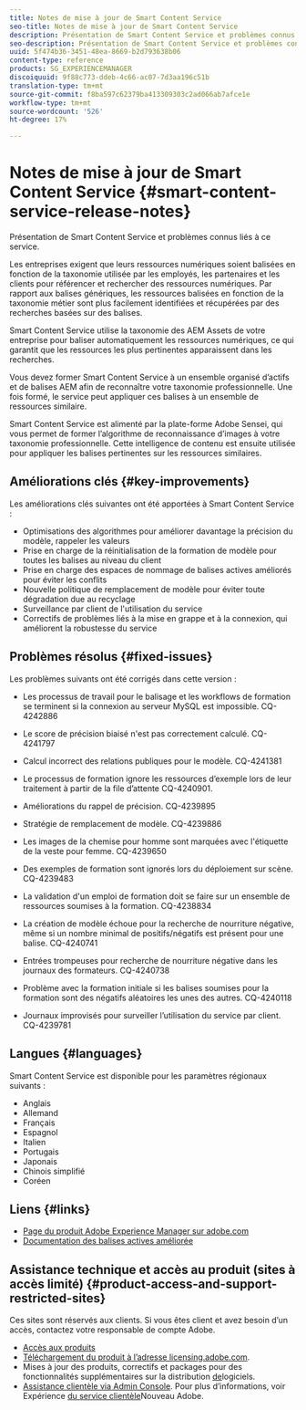 ```yaml
---
title: Notes de mise à jour de Smart Content Service
seo-title: Notes de mise à jour de Smart Content Service
description: Présentation de Smart Content Service et problèmes connus liés à ce service.
seo-description: Présentation de Smart Content Service et problèmes connus liés à ce service.
uuid: 5f474b36-3451-48ea-8669-b2d793638b06
content-type: reference
products: SG_EXPERIENCEMANAGER
discoiquuid: 9f88c773-ddeb-4c66-ac07-7d3aa196c51b
translation-type: tm+mt
source-git-commit: f8ba597c62379ba413309303c2ad066ab7afce1e
workflow-type: tm+mt
source-wordcount: '526'
ht-degree: 17%

---
```



# Notes de mise à jour de Smart Content Service {#smart-content-service-release-notes}

Présentation de Smart Content Service et problèmes connus liés à ce service.

Les entreprises exigent que leurs ressources numériques soient balisées en fonction de la taxonomie utilisée par les employés, les partenaires et les clients pour référencer et rechercher des ressources numériques. Par rapport aux balises génériques, les ressources balisées en fonction de la taxonomie métier sont plus facilement identifiées et récupérées par des recherches basées sur des balises.

Smart Content Service utilise la taxonomie des AEM Assets de votre entreprise pour baliser automatiquement les ressources numériques, ce qui garantit que les ressources les plus pertinentes apparaissent dans les recherches.

Vous devez former Smart Content Service à un ensemble organisé d’actifs et de balises AEM afin de reconnaître votre taxonomie professionnelle. Une fois formé, le service peut appliquer ces balises à un ensemble de ressources similaire.

Smart Content Service est alimenté par la plate-forme Adobe Sensei, qui vous permet de former l’algorithme de reconnaissance d’images à votre taxonomie professionnelle. Cette intelligence de contenu est ensuite utilisée pour appliquer les balises pertinentes sur les ressources similaires.

## Améliorations clés {#key-improvements}

Les améliorations clés suivantes ont été apportées à Smart Content Service :

* Optimisations des algorithmes pour améliorer davantage la précision du modèle, rappeler les valeurs
* Prise en charge de la réinitialisation de la formation de modèle pour toutes les balises au niveau du client
* Prise en charge des espaces de nommage de balises actives améliorés pour éviter les conflits
* Nouvelle politique de remplacement de modèle pour éviter toute dégradation due au recyclage
* Surveillance par client de l&#39;utilisation du service
* Correctifs de problèmes liés à la mise en grappe et à la connexion, qui améliorent la robustesse du service

## Problèmes résolus {#fixed-issues}

Les problèmes suivants ont été corrigés dans cette version :

* Les processus de travail pour le balisage et les workflows de formation se terminent si la connexion au serveur MySQL est impossible. CQ-4242886

* Le score de précision biaisé n&#39;est pas correctement calculé. CQ-4241797

* Calcul incorrect des relations publiques pour le modèle. CQ-4241381

* Le processus de formation ignore les ressources d’exemple lors de leur traitement à partir de la file d’attente CQ-4240901.

* Améliorations du rappel de précision. CQ-4239895

* Stratégie de remplacement de modèle. CQ-4239886

* Les images de la chemise pour homme sont marquées avec l&#39;étiquette de la veste pour femme. CQ-4239650

* Des exemples de formation sont ignorés lors du déploiement sur scène. CQ-4239483

* La validation d&#39;un emploi de formation doit se faire sur un ensemble de ressources soumises à la formation. CQ-4238834

* La création de modèle échoue pour la recherche de nourriture négative, même si un nombre minimal de positifs/négatifs est présent pour une balise. CQ-4240741

* Entrées trompeuses pour recherche de nourriture négative dans les journaux des formateurs. CQ-4240738

* Problème avec la formation initiale si les balises soumises pour la formation sont des négatifs aléatoires les unes des autres. CQ-4240118

* Journaux improvisés pour surveiller l’utilisation du service par client. CQ-4239781

## Langues {#languages}

Smart Content Service est disponible pour les paramètres régionaux suivants :

* Anglais
* Allemand
* Français
* Espagnol
* Italien
* Portugais
* Japonais
* Chinois simplifié
* Coréen

## Liens {#links}

* [Page du produit Adobe Experience Manager sur adobe.com](https://www.adobe.com/marketing-cloud/experience-manager.html)
* [Documentation des balises actives améliorée](/help/assets/enhanced-smart-tags.md)

## Assistance technique et accès au produit (sites à accès limité) {#product-access-and-support-restricted-sites}

Ces sites sont réservés aux clients. Si vous êtes client et avez besoin d’un accès, contactez votre responsable de compte Adobe.

* [Accès aux produits](https://login.marketing.adobe.com)
* [Téléchargement du produit à l’adresse licensing.adobe.com](https://licensing.adobe.com/).
* Mises à jour des produits, correctifs et packages pour des fonctionnalités supplémentaires sur la distribution [de](https://experience.adobe.com/#/downloads/content/software-distribution/en/aem.html)logiciels.
* [Assistance clientèle via Admin Console](https://adminconsole.adobe.com/). Pour plus d’informations, voir Expérience [du service clientèle](https://docs.adobe.com/content/help/en/customer-one/using/home.html)Nouveau Adobe.
